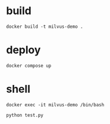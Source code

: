 # build

```
docker build -t milvus-demo .
```

# deploy

```
docker compose up
```

# shell

```
docker exec -it milvus-demo /bin/bash

python test.py
```
